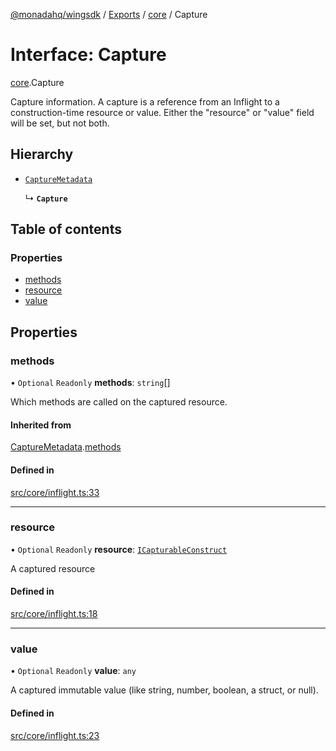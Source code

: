 [@monadahq/wingsdk](../README.md) / [Exports](../modules.md) / [core](../modules/core.md) / Capture

# Interface: Capture

[core](../modules/core.md).Capture

Capture information. A capture is a reference from an Inflight to a
construction-time resource or value. Either the "resource" or "value" field
will be set, but not both.

## Hierarchy

- [`CaptureMetadata`](core.CaptureMetadata.md)

  ↳ **`Capture`**

## Table of contents

### Properties

- [methods](core.Capture.md#methods)
- [resource](core.Capture.md#resource)
- [value](core.Capture.md#value)

## Properties

### methods

• `Optional` `Readonly` **methods**: `string`[]

Which methods are called on the captured resource.

#### Inherited from

[CaptureMetadata](core.CaptureMetadata.md).[methods](core.CaptureMetadata.md#methods)

#### Defined in

[src/core/inflight.ts:33](https://github.com/monadahq/winglang/blob/main/libs/wingsdk/src/core/inflight.ts#L33)

___

### resource

• `Optional` `Readonly` **resource**: [`ICapturableConstruct`](core.ICapturableConstruct.md)

A captured resource

#### Defined in

[src/core/inflight.ts:18](https://github.com/monadahq/winglang/blob/main/libs/wingsdk/src/core/inflight.ts#L18)

___

### value

• `Optional` `Readonly` **value**: `any`

A captured immutable value (like string, number, boolean, a struct, or null).

#### Defined in

[src/core/inflight.ts:23](https://github.com/monadahq/winglang/blob/main/libs/wingsdk/src/core/inflight.ts#L23)
